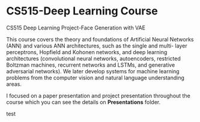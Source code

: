 # CS515-Deep Learning Course
CS515 Deep Learning Project-Face Generation with VAE

This course covers the theory and foundations of Artificial Neural Networks (ANN) and various ANN architectures, such as the single and multi- layer perceptrons, Hopfield and Kohonen networks, and deep learning architectures (convolutional neural networks, autoencoders, restricted Boltzman machines, recurrent networks and LSTMs, and generative adversarial networks). We later develop systems for machine learning problems from the computer vision and natural language understanding areas.

I focused on a paper presentation and project presentation throughout the course which you can see the details on **Presentations** folder.

test